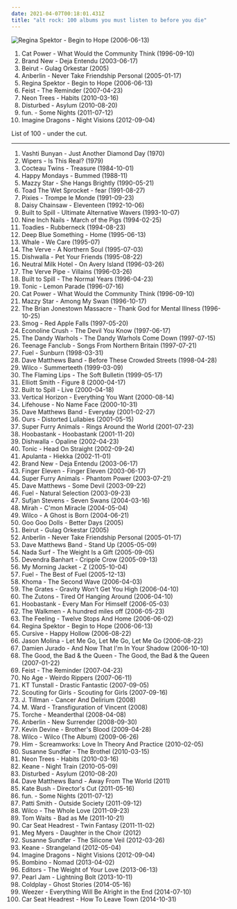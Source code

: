 ```yaml
---
date: 2021-04-07T00:18:01.431Z
title: "alt rock: 100 albums you must listen to before you die"
---
```

![Regina Spektor - Begin to Hope (2006-06-13)](http://coverartarchive.org/release/7c48653c-8e50-4f8b-91a4-25321c500fed/25262967822-500.jpg "Regina Spektor - Begin to Hope (2006-06-13)")
<ol class="albums">
<li data-cover="http://coverartarchive.org/release/cb552dc7-b0fe-4bcd-b864-1b3940baee8c/6010090362-500.jpg" data-tags="indie, female vocalists, female, alternative, indie rock, female singers, pop, rock, alternative rock, indie pop, female vocals, female vocalist, female voices, girls, indie-rock, female artists, female vocal, indie-pop, love song" role="button">Cat Power - What Would the Community Think (1996-09-10)</li>
<li data-cover="https://img.discogs.com/9gVexhNM1SO7bKgyYKyar_K47xs=/fit-in/600x600/filters:strip_icc():format(jpeg):mode_rgb():quality(90)/discogs-images/R-3662330-1405403128-4438.jpeg.jpg" data-tags="emo" role="button">Brand New - Deja Entendu (2003-06-17)</li>
<li data-cover="https://img.discogs.com/nMi29_-lm1KFl0pINXn_06Tj8k4=/fit-in/595x600/filters:strip_icc():format(jpeg):mode_rgb():quality(90)/discogs-images/R-1480402-1290441220.jpeg.jpg" data-tags="folk, indie" role="button">Beirut - Gulag Orkestar (2005)</li>
<li data-cover="http://coverartarchive.org/release/0158574e-e762-4a5f-a927-ad925172605d/17944620848-500.jpg" data-tags="alternative rock" role="button">Anberlin - Never Take Friendship Personal (2005-01-17)</li>
<li data-cover="http://coverartarchive.org/release/7c48653c-8e50-4f8b-91a4-25321c500fed/25262967822-500.jpg" data-tags="female vocalists, indie, singer-songwriter" role="button">Regina Spektor - Begin to Hope (2006-06-13)</li>
<li data-cover="http://coverartarchive.org/release/805d6908-afee-3a49-b6e0-e9ca5ce6a452/16767229098-500.jpg" data-tags="indie, female vocalists, indie pop, female vocalist, pop, alternative, indie rock" role="button">Feist - The Reminder (2007-04-23)</li>
<li data-cover="http://coverartarchive.org/release/19efd349-98a3-4cc1-a4f9-20fd96422204/28146630690-500.jpg" data-tags="alternative, animal" role="button">Neon Trees - Habits (2010-03-16)</li>
<li data-cover="https://img.discogs.com/yPA9SqOUWxYcWuMPCLXSu-_RHSk=/fit-in/600x534/filters:strip_icc():format(jpeg):mode_rgb():quality(90)/discogs-images/R-2418023-1413125052-1157.jpeg.jpg" data-tags="alternative metal" role="button">Disturbed - Asylum (2010-08-20)</li>
<li data-cover="http://coverartarchive.org/release/dc64e2f5-6ca2-429a-8956-c104cd62c925/8016441381-500.jpg" data-tags="indie pop" role="button">fun. - Some Nights (2011-07-12)</li>
<li data-cover="http://coverartarchive.org/release/e7bf831c-fff2-4758-a026-4432fd957bd3/6796107819-500.jpg" data-tags="indie rock, alternative, alternative rock" role="button">Imagine Dragons - Night Visions (2012-09-04)</li>
</ol>
List of 100 - under the cut.
<!-- more -->

_________________

<ol class="albums">
<li data-cover="https://img.discogs.com/2x-W2u8k9mU9yX_EUoj7jyLfKac=/fit-in/600x600/filters:strip_icc():format(jpeg):mode_rgb():quality(90)/discogs-images/R-640394-1504973916-3642.jpeg.jpg" data-tags="folk, female vocalists, indie, alternative" role="button">
Vashti Bunyan - Just Another Diamond Day (1970)
</li>
<li data-cover="https://img.discogs.com/gxfhqodPNQWmmG7h3OO-jy4nEkU=/fit-in/600x600/filters:strip_icc():format(jpeg):mode_rgb():quality(90)/discogs-images/R-1102568-1466634765-6819.jpeg.jpg" data-tags="punk, post-punk, punk rock" role="button">
Wipers - Is This Real? (1979)
</li>
<li data-cover="http://coverartarchive.org/release/bc6dee20-448c-387d-8eb4-a7cb737ae1b7/23441368012-500.jpg" data-tags="dream pop" role="button">
Cocteau Twins - Treasure (1984-10-01)
</li>
<li data-cover="https://img.discogs.com/auwSrsfUZWqubXO1kLrJUKT434I=/fit-in/600x596/filters:strip_icc():format(jpeg):mode_rgb():quality(90)/discogs-images/R-174377-1568740217-3372.jpeg.jpg" data-tags="80s, britpop, madchester, martin hannett" role="button">
Happy Mondays - Bummed (1988-11)
</li>
<li data-cover="http://coverartarchive.org/release/c74307be-1085-4026-97ab-60b676e367c5/1923128273-500.jpg" data-tags="female vocalists, 90s, dream pop" role="button">
Mazzy Star - She Hangs Brightly (1990-05-21)
</li>
<li data-cover="http://coverartarchive.org/release/3e2ed461-01f5-4692-bb7d-697b4f779775/15467186123-500.jpg" data-tags="alternative, 90s" role="button">
Toad The Wet Sprocket - fear (1991-08-27)
</li>
<li data-cover="http://coverartarchive.org/release/751a112f-7865-4858-a1ad-18d80e81c8bc/3101753806-500.jpg" data-tags="alternative rock" role="button">
Pixies - Trompe le Monde (1991-09-23)
</li>
<li data-cover="https://img.discogs.com/wiwc5F-Izgh-VQGPdgJ8Q5aLcLA=/fit-in/600x590/filters:strip_icc():format(jpeg):mode_rgb():quality(90)/discogs-images/R-1065347-1189482578.jpeg.jpg" data-tags="punk, riot grrrl" role="button">
Daisy Chainsaw - Eleventeen (1992-10-06)
</li>
<li data-cover="https://img.discogs.com/5xqxgfhCnzM4_8TS3JG9QXAAipc=/fit-in/600x593/filters:strip_icc():format(jpeg):mode_rgb():quality(90)/discogs-images/R-5610705-1398447729-9511.jpeg.jpg" data-tags="indie rock" role="button">
Built to Spill - Ultimate Alternative Wavers (1993-10-07)
</li>
<li data-cover="https://via.placeholder.com/450" data-tags="industrial, 1994" role="button">
Nine Inch Nails - March of the Pigs (1994-02-25)
</li>
<li data-cover="https://img.discogs.com/KWIYspdeWmDUOIKDgk1CDayp5EA=/fit-in/600x600/filters:strip_icc():format(jpeg):mode_rgb():quality(90)/discogs-images/R-367579-1523176350-4676.jpeg.jpg" data-tags="rock, alternative rock, alternative, hard rock, 90s, give me one reason, tragically yours, sister stone" role="button">
Toadies - Rubberneck (1994-08-23)
</li>
<li data-cover="http://coverartarchive.org/release/c0905835-0bde-3f87-bfae-50bac19440ed/6223552957-500.jpg" data-tags="rock" role="button">
Deep Blue Something - Home (1995-06-13)
</li>
<li data-cover="https://img.discogs.com/67lVeCX2CFFomQ0ymc8_wdYC5tE=/fit-in/600x597/filters:strip_icc():format(jpeg):mode_rgb():quality(90)/discogs-images/R-11192-1363744943-3826.jpeg.jpg" data-tags="rock, alternative, swedish, experimental, alt rock, dance rock, import, trip-rock, trip-pop, mnogo dobro, stoner pop, dawohuhu" role="button">
Whale - We Care (1995-07)
</li>
<li data-cover="http://coverartarchive.org/release/1ec3f8dc-27fe-31b1-ac45-f957da4e3773/28476982084-500.jpg" data-tags="90s, britpop, indie" role="button">
The Verve - A Northern Soul (1995-07-03)
</li>
<li data-cover="https://img.discogs.com/ccIujQlCeGbuCWPV-Aj68vMS8L0=/fit-in/600x600/filters:strip_icc():format(jpeg):mode_rgb():quality(90)/discogs-images/R-1290632-1283752235.jpeg.jpg" data-tags="alternative rock, alternative" role="button">
Dishwalla - Pet Your Friends (1995-08-22)
</li>
<li data-cover="http://coverartarchive.org/release/1d838ace-d401-332e-bdae-c2cb59e43f53/13095371185-500.jpg" data-tags="indie, indie rock, lo-fi" role="button">
Neutral Milk Hotel - On Avery Island (1996-03-26)
</li>
<li data-cover="http://coverartarchive.org/release/47dff9f0-d1f3-47d3-a860-da762ea68f99/1651049249-500.jpg" data-tags="90s" role="button">
The Verve Pipe - Villains (1996-03-26)
</li>
<li data-cover="http://coverartarchive.org/release/87cb736e-5baa-4579-a72d-70b63f6c1af0/13341297015-500.jpg" data-tags="indie, twee" role="button">
Built to Spill - The Normal Years (1996-04-23)
</li>
<li data-cover="http://coverartarchive.org/release/dd51cabe-c150-38cf-b0cd-ebc9e5c9994f/27541946371-500.jpg" data-tags="alternative rock, rock" role="button">
Tonic - Lemon Parade (1996-07-16)
</li>
<li data-cover="http://coverartarchive.org/release/cb552dc7-b0fe-4bcd-b864-1b3940baee8c/6010090362-500.jpg" data-tags="indie, female vocalists, female, alternative, indie rock, female singers, pop, rock, alternative rock, indie pop, female vocals, female vocalist, female voices, girls, indie-rock, female artists, female vocal, indie-pop, love song" role="button">
Cat Power - What Would the Community Think (1996-09-10)
</li>
<li data-cover="http://coverartarchive.org/release/3ee6bd30-4a23-40cb-9958-d0c321ccdff3/17361537089-500.jpg" data-tags="female vocalists, indie, alternative, alternative rock, indie rock, indie pop, female singers, female, pop, rock, girls, indie-rock, female vocals, female vocalist, female artists, female vocal, female voices, indie-pop" role="button">
Mazzy Star - Among My Swan (1996-10-17)
</li>
<li data-cover="http://coverartarchive.org/release/8c49701e-b108-4f33-88a7-96d33c64dc3c/19368548317-500.jpg" data-tags="folk" role="button">
The Brian Jonestown Massacre - Thank God for Mental Illness (1996-10-25)
</li>
<li data-cover="http://coverartarchive.org/release/27d99673-cdc9-4172-bdf6-d3bd0620c0ee/15960021076-500.jpg" data-tags="singer-songwriter, 90s, indie, folk, lo-fi, mellow, slowcore" role="button">
Smog - Red Apple Falls (1997-05-20)
</li>
<li data-cover="http://coverartarchive.org/release/0bd87d69-653a-47bc-8219-cf6ad055ca9b/15822705157-500.jpg" data-tags="alternative rock, industrial, industrial rock, alt rock, hybrid, fish lab, has hidden track, mandatory, music from junior high" role="button">
Econoline Crush - The Devil You Know (1997-06-17)
</li>
<li data-cover="http://coverartarchive.org/release/674023e2-07cd-407a-9b92-878e4e32210a/12554390373-500.jpg" data-tags="90s" role="button">
The Dandy Warhols - The Dandy Warhols Come Down (1997-07-15)
</li>
<li data-cover="https://img.discogs.com/h4GRmPnv9PV1Va_lMRbMd4vgDaI=/fit-in/600x589/filters:strip_icc():format(jpeg):mode_rgb():quality(90)/discogs-images/R-1800170-1458229413-3121.jpeg.jpg" data-tags="indie, rock, power pop, jangle pop, scottish" role="button">
Teenage Fanclub - Songs From Northern Britain (1997-07-21)
</li>
<li data-cover="http://coverartarchive.org/release/ee01592b-5da1-3dea-a289-d2b0906b7d5a/5679112410-500.jpg" data-tags="rock" role="button">
Fuel - Sunburn (1998-03-31)
</li>
<li data-cover="https://img.discogs.com/cfc9e7fd50d7c9c08931869b95f6849a01d0635d/images/spacer.gif" data-tags="rock, dave matthews band" role="button">
Dave Matthews Band - Before These Crowded Streets (1998-04-28)
</li>
<li data-cover="http://coverartarchive.org/release/38a40944-ac73-4c8e-8638-ec0075b170ea/4530840085-500.jpg" data-tags="90s" role="button">
Wilco - Summerteeth (1999-03-09)
</li>
<li data-cover="http://coverartarchive.org/release/58e26176-9898-4a7e-837f-fcb221f1dfc1/21047497043-500.jpg" data-tags="indie, 90s, alternative, rock" role="button">
The Flaming Lips - The Soft Bulletin (1999-05-17)
</li>
<li data-cover="http://coverartarchive.org/release/8bc521b4-57af-4b4c-88a1-ad214c9c6516/9560550155-500.jpg" data-tags="singer-songwriter, indie" role="button">
Elliott Smith - Figure 8 (2000-04-17)
</li>
<li data-cover="http://coverartarchive.org/release/8eb5fba9-e6fe-46db-8ff4-1ab77e1096f4/7940771884-500.jpg" data-tags="indie, rock" role="button">
Built to Spill - Live (2000-04-18)
</li>
<li data-cover="http://coverartarchive.org/release/124490a2-3b9a-4177-9f0e-5645a59e0092/20616806771-500.jpg" data-tags="rock, 90s" role="button">
Vertical Horizon - Everything You Want (2000-08-14)
</li>
<li data-cover="http://coverartarchive.org/release/bd00a78e-8cdb-4aef-a177-1ebd9a69b374/6623114975-500.jpg" data-tags="alternative rock, rock, alternative" role="button">
Lifehouse - No Name Face (2000-10-31)
</li>
<li data-cover="http://coverartarchive.org/release/d408943f-fa02-4ddd-beac-8b575ba6777a/16967352324-500.jpg" data-tags="rock" role="button">
Dave Matthews Band - Everyday (2001-02-27)
</li>
<li data-cover="https://img.discogs.com/ZA5f__htm5ZADkSXsHnvvn0YyuM=/fit-in/600x600/filters:strip_icc():format(jpeg):mode_rgb():quality(90)/discogs-images/R-642333-1331579291.jpeg.jpg" data-tags="alternative rock, alt rock, brit, criminally underrated" role="button">
Ours - Distorted Lullabies (2001-05-15)
</li>
<li data-cover="https://img.discogs.com/icsQEDhT2djoeeCabR3-ebSVLgc=/fit-in/600x517/filters:strip_icc():format(jpeg):mode_rgb():quality(90)/discogs-images/R-5633768-1403986899-4954.jpeg.jpg" data-tags="00s, welsh, indie" role="button">
Super Furry Animals - Rings Around the World (2001-07-23)
</li>
<li data-cover="http://coverartarchive.org/release/b410dac5-6c06-4864-add3-5f317058f30f/24917496645-500.jpg" data-tags="rock, alternative rock" role="button">
Hoobastank - Hoobastank (2001-11-20)
</li>
<li data-cover="https://img.discogs.com/nNVV6HF1SBNCrnuguRpaQoUFmiQ=/fit-in/600x600/filters:strip_icc():format(jpeg):mode_rgb():quality(90)/discogs-images/R-2475460-1497839811-1324.jpeg.jpg" data-tags="rock, alternative" role="button">
Dishwalla - Opaline (2002-04-23)
</li>
<li data-cover="http://coverartarchive.org/release/03073943-b10d-4c53-989d-03e1ff811b2f/20752709373-500.jpg" data-tags="rock" role="button">
Tonic - Head On Straight (2002-09-24)
</li>
<li data-cover="https://img.discogs.com/0VpNwRQT15AkfL5oE6FKOYQmCjM=/fit-in/600x601/filters:strip_icc():format(jpeg):mode_rgb():quality(90)/discogs-images/R-2352077-1549704952-7500.jpeg.jpg" data-tags="alternative rock, alt rock, 2000s, nu-metal, suomirock, copy controlled cd, album collection" role="button">
Apulanta - Hiekka (2002-11-01)
</li>
<li data-cover="https://img.discogs.com/9gVexhNM1SO7bKgyYKyar_K47xs=/fit-in/600x600/filters:strip_icc():format(jpeg):mode_rgb():quality(90)/discogs-images/R-3662330-1405403128-4438.jpeg.jpg" data-tags="emo" role="button">
Brand New - Deja Entendu (2003-06-17)
</li>
<li data-cover="https://img.discogs.com/CjFWT0pYhx10McixHxkEvqOTuTg=/fit-in/600x539/filters:strip_icc():format(jpeg):mode_rgb():quality(90)/discogs-images/R-1297749-1207474589.jpeg.jpg" data-tags="alternative rock, rock, alternative" role="button">
Finger Eleven - Finger Eleven (2003-06-17)
</li>
<li data-cover="https://img.discogs.com/vGSMhjKA2wSqUNck-tlhOOSB2TU=/fit-in/600x529/filters:strip_icc():format(jpeg):mode_rgb():quality(90)/discogs-images/R-2905512-1306601156.jpeg.jpg" data-tags="indie, welsh, british i like, gdchills00s" role="button">
Super Furry Animals - Phantom Power (2003-07-21)
</li>
<li data-cover="https://img.discogs.com/F5rcyw3h2tBp5UcO18hh3z5fYYs=/fit-in/600x604/filters:strip_icc():format(jpeg):mode_rgb():quality(90)/discogs-images/R-8615478-1465192295-8925.jpeg.jpg" data-tags="rock" role="button">
Dave Matthews - Some Devil (2003-09-22)
</li>
<li data-cover="http://coverartarchive.org/release/c4c27547-665e-4992-8825-a2d3fbc362bb/5679081350-500.jpg" data-tags="alternative rock" role="button">
Fuel - Natural Selection (2003-09-23)
</li>
<li data-cover="https://img.discogs.com/m0fgdWmyM4wTAr76YR_8WWo8On0=/fit-in/373x369/filters:strip_icc():format(jpeg):mode_rgb():quality(90)/discogs-images/R-5218555-1387813137-1639.jpeg.jpg" data-tags="indie, folk" role="button">
Sufjan Stevens - Seven Swans (2004-03-16)
</li>
<li data-cover="https://img.discogs.com/kqYj4ochAeSGmKUFfOnxgKhxmf0=/fit-in/475x422/filters:strip_icc():format(jpeg):mode_rgb():quality(90)/discogs-images/R-525696-1285843401.jpeg.jpg" data-tags="indie, female vocalists, female, indie pop, rock, indie rock, female vocalist, pop, alternative, alternative rock, girls, indie-rock, female vocals, female artists, female vocal, female voices, female singers, indie-pop, love song" role="button">
Mirah - C'mon Miracle (2004-05-04)
</li>
<li data-cover="http://coverartarchive.org/release/9ad6f7a0-bd9e-4ca2-8b8a-5441dc51f34b/4530847957-500.jpg" data-tags="00s, indie, rock" role="button">
Wilco - A Ghost is Born (2004-06-21)
</li>
<li data-cover="http://coverartarchive.org/release/a23b98de-2f6f-4ee9-9ec4-18059f0a7cae/10986739874-500.jpg" data-tags="rock, alternative, power pop, alt rock, scot 1990s music" role="button">
Goo Goo Dolls - Better Days (2005)
</li>
<li data-cover="https://img.discogs.com/nMi29_-lm1KFl0pINXn_06Tj8k4=/fit-in/595x600/filters:strip_icc():format(jpeg):mode_rgb():quality(90)/discogs-images/R-1480402-1290441220.jpeg.jpg" data-tags="folk, indie" role="button">
Beirut - Gulag Orkestar (2005)
</li>
<li data-cover="http://coverartarchive.org/release/0158574e-e762-4a5f-a927-ad925172605d/17944620848-500.jpg" data-tags="alternative rock" role="button">
Anberlin - Never Take Friendship Personal (2005-01-17)
</li>
<li data-cover="http://coverartarchive.org/release/26f8b92e-3d40-3fa6-a015-240782d57afc/5548541177-500.jpg" data-tags="rock" role="button">
Dave Matthews Band - Stand Up (2005-05-09)
</li>
<li data-cover="https://img.discogs.com/BfR23KCmeMY9SrhQ9fXmNBj4_ZA=/fit-in/600x600/filters:strip_icc():format(jpeg):mode_rgb():quality(90)/discogs-images/R-515157-1314050368.jpeg.jpg" data-tags="indie, indie rock" role="button">
Nada Surf - The Weight Is a Gift (2005-09-05)
</li>
<li data-cover="https://img.discogs.com/anzSGKFBMIcDM4gL8mANEVa6RAs=/fit-in/433x430/filters:strip_icc():format(jpeg):mode_rgb():quality(90)/discogs-images/R-1194124-1608722085-6124.jpeg.jpg" data-tags="folk" role="button">
Devendra Banhart - Cripple Crow (2005-09-13)
</li>
<li data-cover="https://img.discogs.com/HMwX-vG8imndd3_mYsdVGDNwv_o=/fit-in/500x497/filters:strip_icc():format(jpeg):mode_rgb():quality(90)/discogs-images/R-2463207-1318871638.jpeg.jpg" data-tags="indie, indie rock" role="button">
My Morning Jacket - Z (2005-10-04)
</li>
<li data-cover="https://img.discogs.com/1yng1UOjmv874tQZgZg-hDhHiw0=/fit-in/600x528/filters:strip_icc():format(jpeg):mode_rgb():quality(90)/discogs-images/R-644309-1588500878-9605.jpeg.jpg" data-tags="rock, alternative" role="button">
Fuel - The Best of Fuel (2005-12-13)
</li>
<li data-cover="https://img.discogs.com/jsyRYZIO_SWcfGfCe75NLPZNx5Y=/fit-in/600x600/filters:strip_icc():format(jpeg):mode_rgb():quality(90)/discogs-images/R-812741-1161366713.jpeg.jpg" data-tags="alternative rock" role="button">
Khoma - The Second Wave (2006-04-03)
</li>
<li data-cover="http://coverartarchive.org/release/7ef8bd59-b7e9-47d1-b75c-144d1c997cd0/6657446523-500.jpg" data-tags="indie pop, indie rock, quirky, alt rock, i own this, lovelovelove, amn 2006, november2006broughtmethis, an andrew2007 cd" role="button">
The Grates - Gravity Won't Get You High (2006-04-10)
</li>
<li data-cover="https://img.discogs.com/oDxJEoE9sykN0vjZ-9oiogwalmk=/fit-in/598x600/filters:strip_icc():format(jpeg):mode_rgb():quality(90)/discogs-images/R-1389556-1376823938-1278.jpeg.jpg" data-tags="indie, indie rock, rock" role="button">
The Zutons - Tired Of Hanging Around (2006-04-10)
</li>
<li data-cover="https://img.discogs.com/_XzUTfUpx4SNSmnGaYa6_TyNW-4=/fit-in/471x468/filters:strip_icc():format(jpeg):mode_rgb():quality(90)/discogs-images/R-687864-1147822988.jpeg.jpg" data-tags="rock, alternative rock" role="button">
Hoobastank - Every Man For Himself (2006-05-03)
</li>
<li data-cover="http://coverartarchive.org/release/2c8efc87-84d5-4519-8898-934c82c6bf46/7863829609-500.jpg" data-tags="indie, rock, record collection, for melancholy days, rainy summer days" role="button">
The Walkmen - A hundred miles off (2006-05-23)
</li>
<li data-cover="https://img.discogs.com/MF5OAxYidkbpBbnMfpmbS4Mpdtk=/fit-in/600x913/filters:strip_icc():format(jpeg):mode_rgb():quality(90)/discogs-images/R-9036903-1510133812-1025.jpeg.jpg" data-tags="british, soft rock, pop, indie, rock" role="button">
The Feeling - Twelve Stops And Home (2006-06-02)
</li>
<li data-cover="http://coverartarchive.org/release/7c48653c-8e50-4f8b-91a4-25321c500fed/25262967822-500.jpg" data-tags="female vocalists, indie, singer-songwriter" role="button">
Regina Spektor - Begin to Hope (2006-06-13)
</li>
<li data-cover="http://coverartarchive.org/release/99ab606f-f9a0-4e13-85b4-48fcd5914899/26393765187-500.jpg" data-tags="indie rock" role="button">
Cursive - Happy Hollow (2006-08-22)
</li>
<li data-cover="http://coverartarchive.org/release/a3be0b9b-874e-44ff-8054-d4dc6ec189d0/10720411555-500.jpg" data-tags="singer-songwriter, indie, country, alternative, folk, indie pop, indie rock, sad, slow, calm, acoustic, lo-fi, americana, blues, moody, songwriter, winter, mellow, alt-country, melancholy, sleep, folk noir, freak folk, soft, folk rock, emotional, slowcore, quiet, indie folk, alt country, singer songwriter, alternative folk, singer-songwriters, short song, alt rock, hippie, indie-folk, independent, lyrics, lo fi, slow-coustic, post folk, chamber folk, neofreak-folk, euphoric misery, concentration, folk me, quiet voices, singersongwriters, quiet  music" role="button">
Jason Molina - Let Me Go, Let Me Go, Let Me Go (2006-08-22)
</li>
<li data-cover="http://coverartarchive.org/release/6477df3d-e390-4bec-849c-1a45cd73039b/25010408029-500.jpg" data-tags="alternative, folk, indie, country, indie pop, indie rock, sad, singer-songwriter, slow, calm, acoustic, lo-fi, americana, blues, moody, songwriter, winter, mellow, alt-country, melancholy, sleep, folk noir, freak folk, soft, folk rock, emotional, slowcore, quiet, indie folk, alt country, singer songwriter, alternative folk, singer-songwriters, short song, alt rock, hippie, indie-folk, independent, lyrics, lo fi, slow-coustic, post folk, chamber folk, neofreak-folk, euphoric misery, concentration, folk me, quiet voices, singersongwriters, quiet  music" role="button">
Damien Jurado - And Now That I'm In Your Shadow (2006-10-10)
</li>
<li data-cover="https://img.discogs.com/T7_pLWM6rGnFtXYFAbqToMmrRe4=/fit-in/600x585/filters:strip_icc():format(jpeg):mode_rgb():quality(90)/discogs-images/R-887153-1203597059.jpeg.jpg" data-tags="alternative, indie, rock, britpop, 00s" role="button">
The Good, the Bad & the Queen - The Good, the Bad & the Queen (2007-01-22)
</li>
<li data-cover="http://coverartarchive.org/release/805d6908-afee-3a49-b6e0-e9ca5ce6a452/16767229098-500.jpg" data-tags="indie, female vocalists, indie pop, female vocalist, pop, alternative, indie rock" role="button">
Feist - The Reminder (2007-04-23)
</li>
<li data-cover="http://coverartarchive.org/release/8541b1c1-ab31-4b75-a3c9-5dde5e6f2266/23905573829-500.jpg" data-tags="noise rock" role="button">
No Age - Weirdo Rippers (2007-06-11)
</li>
<li data-cover="https://img.discogs.com/Ac6KrOzJLeBWuioFwn1OsSnLvgM=/fit-in/600x539/filters:strip_icc():format(jpeg):mode_rgb():quality(90)/discogs-images/R-1236134-1341822714-7399.jpeg.jpg" data-tags="pop, rock, folk" role="button">
KT Tunstall - Drastic Fantastic (2007-09-05)
</li>
<li data-cover="http://coverartarchive.org/release/b603c9dc-b1f8-4282-883f-4cbd051ef5d3/20156050715-500.jpg" data-tags="indie, pop" role="button">
Scouting for Girls - Scouting for Girls (2007-09-16)
</li>
<li data-cover="http://coverartarchive.org/release/4b16363d-02fe-498e-8c0b-98b7509a87be/16717106099-500.jpg" data-tags="folk, acoustic, slow-coustic, indie, alternative, singer-songwriter, lo-fi, alt-country, folk rock, indie folk, alternative folk, country, indie pop, indie rock, sad, slow, calm, americana, blues, moody, songwriter, winter, mellow, melancholy, sleep, folk noir, freak folk, soft, emotional, slowcore, quiet, alt country, singer songwriter, singer-songwriters, short song, alt rock, hippie, indie-folk, independent, lyrics, lo fi, post folk, chamber folk, neofreak-folk, euphoric misery, concentration, folk me, quiet voices, singersongwriters, quiet  music" role="button">
J. Tillman - Cancer And Delirium (2008)
</li>
<li data-cover="https://img.discogs.com/vxJaH8x8RTd8dOVYRkA24V2jWaM=/fit-in/590x598/filters:strip_icc():format(jpeg):mode_rgb():quality(90)/discogs-images/R-671642-1260644338.jpeg.jpg" data-tags="folk, singer-songwriter" role="button">
M. Ward - Transfiguration of Vincent (2008)
</li>
<li data-cover="http://coverartarchive.org/release/17888dca-1e01-4f36-b6ed-8ac76a78b8f1/26507081984-500.jpg" data-tags="stoner rock, stoner metal" role="button">
Torche - Meanderthal (2008-04-08)
</li>
<li data-cover="https://img.discogs.com/q9M0ZFD4a27h57L5HCc2vL0NvSg=/fit-in/600x600/filters:strip_icc():format(jpeg):mode_rgb():quality(90)/discogs-images/R-1497920-1263269238.jpeg.jpg" data-tags="alternative rock, rock" role="button">
Anberlin - New Surrender (2008-09-30)
</li>
<li data-cover="http://coverartarchive.org/release/634d830e-3486-43d1-b6b0-e9730b10b092/2378547288-500.jpg" data-tags="addiction, lonely, alt rock, family sad" role="button">
Kevin Devine - Brother's Blood (2009-04-28)
</li>
<li data-cover="http://coverartarchive.org/release/993dd992-cc0b-36a6-b9b9-a2a582c141fe/13700643173-500.jpg" data-tags="00s" role="button">
Wilco - Wilco (The Album) (2009-06-26)
</li>
<li data-cover="http://coverartarchive.org/release/6a0af0af-e018-4719-9e8c-c8d0a557b116/5086053899-500.jpg" data-tags="love metal" role="button">
Him - Screamworks: Love In Theory And Practice (2010-02-05)
</li>
<li data-cover="https://img.discogs.com/r7owAx43WhslvJfFYQxFrwUdDzA=/fit-in/393x403/filters:strip_icc():format(jpeg):mode_rgb():quality(90)/discogs-images/R-2352717-1328815012.jpeg.jpg" data-tags="art pop" role="button">
Susanne Sundfør - The Brothel (2010-03-15)
</li>
<li data-cover="http://coverartarchive.org/release/19efd349-98a3-4cc1-a4f9-20fd96422204/28146630690-500.jpg" data-tags="alternative, animal" role="button">
Neon Trees - Habits (2010-03-16)
</li>
<li data-cover="https://img.discogs.com/1b1WHh7efP5ENa-4AcVgCFJovm4=/fit-in/600x539/filters:strip_icc():format(jpeg):mode_rgb():quality(90)/discogs-images/R-2270028-1274186975.jpeg.jpg" data-tags="indie, boughtlist2010" role="button">
Keane - Night Train (2010-05-09)
</li>
<li data-cover="https://img.discogs.com/yPA9SqOUWxYcWuMPCLXSu-_RHSk=/fit-in/600x534/filters:strip_icc():format(jpeg):mode_rgb():quality(90)/discogs-images/R-2418023-1413125052-1157.jpeg.jpg" data-tags="alternative metal" role="button">
Disturbed - Asylum (2010-08-20)
</li>
<li data-cover="https://img.discogs.com/UogRoUmRxYFlv-RLJwX71T1Ogrw=/fit-in/600x537/filters:strip_icc():format(jpeg):mode_rgb():quality(90)/discogs-images/R-12131091-1529030824-6914.jpeg.jpg" data-tags="alternative rock, usa, jam, alt rock, 10s, starbucks, american group" role="button">
Dave Matthews Band - Away From The World (2011)
</li>
<li data-cover="http://coverartarchive.org/release/06cf1f87-7904-4b7b-b8b9-1218ad644f1a/4093050228-500.jpg" data-tags="art rock" role="button">
Kate Bush - Director's Cut (2011-05-16)
</li>
<li data-cover="http://coverartarchive.org/release/dc64e2f5-6ca2-429a-8956-c104cd62c925/8016441381-500.jpg" data-tags="indie pop" role="button">
fun. - Some Nights (2011-07-12)
</li>
<li data-cover="http://coverartarchive.org/release/1080fddb-aefa-413f-b5a1-11a945edd96a/20701467093-500.jpg" data-tags="rock, usa, compilation, alt rock, new york punk, 10s, female singer songwriter, compilation album, american musician, p smith" role="button">
Patti Smith - Outside Society (2011-09-12)
</li>
<li data-cover="https://img.discogs.com/UaiQ1YgJUun3ypxS7QINZxCEai4=/fit-in/597x600/filters:strip_icc():format(jpeg):mode_rgb():quality(90)/discogs-images/R-3668737-1587475194-1360.jpeg.jpg" data-tags="10s" role="button">
Wilco - The Whole Love (2011-09-23)
</li>
<li data-cover="http://coverartarchive.org/release/95501339-d993-49d8-8bb0-54cb98464c29/13194367606-500.jpg" data-tags="alternative rock" role="button">
Tom Waits - Bad as Me (2011-10-21)
</li>
<li data-cover="http://coverartarchive.org/release/8ea11957-0df0-4fe0-b100-b822426e028b/8773562697-500.jpg" data-tags="indie rock" role="button">
Car Seat Headrest - Twin Fantasy (2011-11-02)
</li>
<li data-cover="http://coverartarchive.org/release/74910106-483e-480a-a8ac-ae946026fd96/10456542205-500.jpg" data-tags="alt rock, 2010s, recommended by jwz" role="button">
Meg Myers - Daughter in the Choir (2012)
</li>
<li data-cover="http://coverartarchive.org/release/e8ab98e5-f51c-4616-9547-8bb59aef7fa9/25001783422-500.jpg" data-tags="electronic, art pop" role="button">
Susanne Sundfør - The Silicone Veil (2012-03-26)
</li>
<li data-cover="https://img.discogs.com/rpgQAP5BAJXCNQ8MRpdEF4eyK-I=/fit-in/600x600/filters:strip_icc():format(jpeg):mode_rgb():quality(90)/discogs-images/R-6914456-1429398271-3427.jpeg.jpg" data-tags="britpop, alternative rock" role="button">
Keane - Strangeland (2012-05-04)
</li>
<li data-cover="http://coverartarchive.org/release/e7bf831c-fff2-4758-a026-4432fd957bd3/6796107819-500.jpg" data-tags="indie rock, alternative, alternative rock" role="button">
Imagine Dragons - Night Visions (2012-09-04)
</li>
<li data-cover="https://img.discogs.com/mwUdD0umW19LiiTb6ATvlWK2sLg=/fit-in/600x592/filters:strip_icc():format(jpeg):mode_rgb():quality(90)/discogs-images/R-4465769-1369906271-5744.jpeg.jpg" data-tags="world, blues, guitar, african, psychedelic rock, nashville, alt rock, country blues, rhythm & blues, my gang 13, delta country blues" role="button">
Bombino - Nomad (2013-04-02)
</li>
<li data-cover="http://coverartarchive.org/release/88f75d9a-00e0-4ec6-8559-1a6c98672d63/4939836450-500.jpg" data-tags="alternative rock" role="button">
Editors - The Weight of Your Love (2013-06-13)
</li>
<li data-cover="http://coverartarchive.org/release/1c2d3f14-262e-4781-a484-d80ee82ef7a9/9363103757-500.jpg" data-tags="alternative rock, grunge" role="button">
Pearl Jam - Lightning Bolt (2013-10-11)
</li>
<li data-cover="http://coverartarchive.org/release/49dab146-5393-4686-bb79-efbb1fa43648/22395430275-500.jpg" data-tags="pop, electronic, alternative, alternative rock, coldplay" role="button">
Coldplay - Ghost Stories (2014-05-16)
</li>
<li data-cover="http://coverartarchive.org/release/9fff52f3-67b8-46bf-93a6-ad43e285601d/8368597159-500.jpg" data-tags="rock, power pop" role="button">
Weezer - Everything Will Be Alright in the End (2014-07-10)
</li>
<li data-cover="http://coverartarchive.org/release/532342c6-cab4-45b5-8122-583ff5a2e818/8773749546-500.jpg" data-tags="lo-fi" role="button">
Car Seat Headrest - How To Leave Town (2014-10-31)
</li>
</ol>